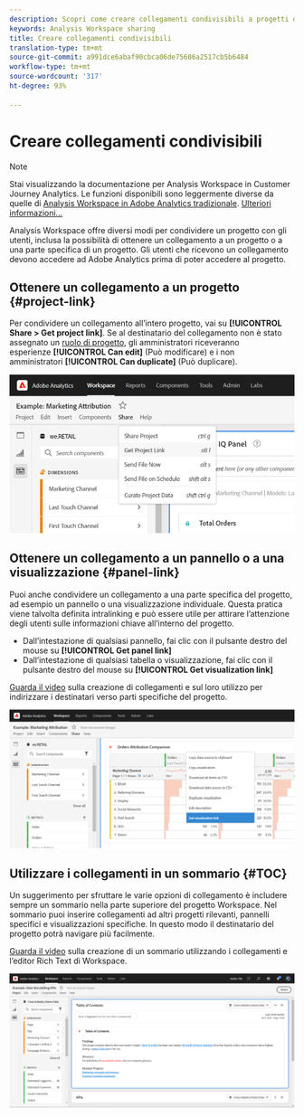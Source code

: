 ```yaml
---
description: Scopri come creare collegamenti condivisibili a progetti o visualizzazioni
keywords: Analysis Workspace sharing
title: Creare collegamenti condivisibili
translation-type: tm+mt
source-git-commit: a991dce6abaf90cbca06de75606a2517cb5b6484
workflow-type: tm+mt
source-wordcount: '317'
ht-degree: 93%

---
```



# Creare collegamenti condivisibili

>[!NOTE]
>
>Stai visualizzando la documentazione per Analysis Workspace in Customer Journey Analytics. Le funzioni disponibili sono leggermente diverse da quelle di [Analysis Workspace in Adobe Analytics tradizionale](https://docs.adobe.com/content/help/it-IT/analytics/analyze/analysis-workspace/home.html). [Ulteriori informazioni...](/help/getting-started/cja-aa.md)

Analysis Workspace offre diversi modi per condividere un progetto con gli utenti, inclusa la possibilità di ottenere un collegamento a un progetto o a una parte specifica di un progetto. Gli utenti che ricevono un collegamento devono accedere ad Adobe Analytics prima di poter accedere al progetto.

## Ottenere un collegamento a un progetto {#project-link}

Per condividere un collegamento all’intero progetto, vai su **[!UICONTROL Share > Get project link]**. Se al destinatario del collegamento non è stato assegnato un [ruolo di progetto](https://experienceleague.adobe.com/docs/analytics/analyze/analysis-workspace/curate-share/share-projects.html?lang=it-IT), gli amministratori riceveranno esperienze **[!UICONTROL Can edit]** (Può modificare) e i non amministratori **[!UICONTROL Can duplicate]** (Può duplicare).

![](assets/get-project-link.png)

## Ottenere un collegamento a un pannello o a una visualizzazione {#panel-link}

Puoi anche condividere un collegamento a una parte specifica del progetto, ad esempio un pannello o una visualizzazione individuale. Questa pratica viene talvolta definita intralinking e può essere utile per attirare l’attenzione degli utenti sulle informazioni chiave all’interno del progetto.

* Dall’intestazione di qualsiasi pannello, fai clic con il pulsante destro del mouse su **[!UICONTROL Get panel link]**
* Dall’intestazione di qualsiasi tabella o visualizzazione, fai clic con il pulsante destro del mouse su **[!UICONTROL Get visualization link]**

[Guarda il video](https://docs.adobe.com/content/help/en/analytics-learn/tutorials/analysis-workspace/visualizations/intra-linking-in-analysis-workspace.html) sulla creazione di collegamenti e sul loro utilizzo per indirizzare i destinatari verso parti specifiche del progetto.

![](assets/get-viz-link.png)

## Utilizzare i collegamenti in un sommario {#TOC}

Un suggerimento per sfruttare le varie opzioni di collegamento è includere sempre un sommario nella parte superiore del progetto Workspace. Nel sommario puoi inserire collegamenti ad altri progetti rilevanti, pannelli specifici e visualizzazioni specifiche. In questo modo il destinatario del progetto potrà navigare più facilmente.

[Guarda il video](https://docs.adobe.com/content/help/en/analytics-learn/tutorials/analysis-workspace/navigating-workspace-projects/create-a-toc-in-analysis-workspace.html) sulla creazione di un sommario utilizzando i collegamenti e l’editor Rich Text di Workspace.

![](assets/toc.png)